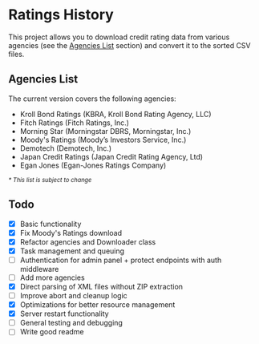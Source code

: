 # Ratings History
This project allows you to download credit rating data from various agencies (see the [Agencies List](#agencies-list) section) and convert it to the sorted CSV files.

## Agencies List
The current version covers the following agencies:
- Kroll Bond Ratings (KBRA, Kroll Bond Rating Agency, LLC)
- Fitch Ratings (Fitch Ratings, Inc.)
- Morning Star (Morningstar DBRS, Morningstar, Inc.)
- Moody's Ratings (Moody’s Investors Service, Inc.)
- Demotech (Demotech, Inc.)
- Japan Credit Ratings (Japan Credit Rating Agency, Ltd)
- Egan Jones (Egan-Jones Ratings Company)

<sub>_* This list is subject to change_</sub>

## Todo
- [x] Basic functionality
- [x] Fix Moody's Ratings download
- [x] Refactor agencies and Downloader class
- [x] Task management and queuing
- [ ] Authentication for admin panel + protect endpoints with auth middleware
- [ ] Add more agencies
- [x] Direct parsing of XML files without ZIP extraction
- [ ] Improve abort and cleanup logic
- [x] Optimizations for better resource management
- [x] Server restart functionality
- [ ] General testing and debugging
- [ ] Write good readme
